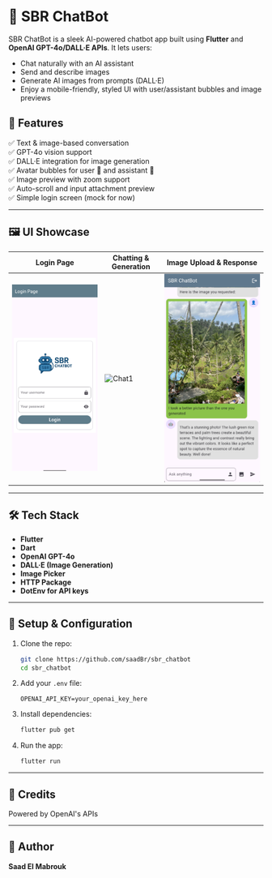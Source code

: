 
# 🤖 SBR ChatBot

SBR ChatBot is a sleek AI-powered chatbot app built using **Flutter** and **OpenAI GPT-4o/DALL·E APIs**. It lets users:
- Chat naturally with an AI assistant
- Send and describe images
- Generate AI images from prompts (DALL·E)
- Enjoy a mobile-friendly, styled UI with user/assistant bubbles and image previews

## 🚀 Features

✅ Text & image-based conversation  
✅ GPT-4o vision support  
✅ DALL·E integration for image generation  
✅ Avatar bubbles for user 🤵 and assistant 🤖  
✅ Image preview with zoom support  
✅ Auto-scroll and input attachment preview  
✅ Simple login screen (mock for now)

---

## 🖼️ UI Showcase

| Login Page | Chatting & Generation | Image Upload & Response |
|------------|------------------------|--------------------------|
| ![Login](/images/login.png) | ![Chat1](/images/chat.pngg) | ![Chat2](/images/image_description.png) |


---

## 🛠️ Tech Stack

- **Flutter**
- **Dart**
- **OpenAI GPT-4o**
- **DALL·E (Image Generation)**
- **Image Picker**
- **HTTP Package**
- **DotEnv for API keys**

---

## 🔐 Setup & Configuration

1. Clone the repo:
   ```bash
   git clone https://github.com/saadBr/sbr_chatbot
   cd sbr_chatbot
   ```

2. Add your `.env` file:
   ```
   OPENAI_API_KEY=your_openai_key_here
   ```

3. Install dependencies:
   ```bash
   flutter pub get
   ```

4. Run the app:
   ```bash
   flutter run
   ```

---



## 📢 Credits

Powered by OpenAI's APIs

---

## 👤 Author

**Saad El Mabrouk** 